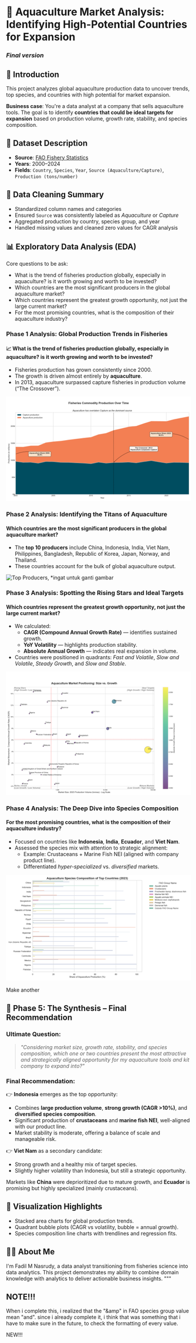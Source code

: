 # 🌊 Aquaculture Market Analysis: Identifying High-Potential Countries for Expansion

### *Final version*

## 📖 Introduction
This project analyzes global aquaculture production data to uncover trends, top species, and countries with high potential for market expansion.

**Business case**: You're a data analyst at a company that sells aquaculture tools. The goal is to identify **countries that could be ideal targets for expansion** based on production volume, growth rate, stability, and species composition.

## 📂 Dataset Description
- **Source**: [FAO Fishery Statistics](https://www.fao.org/fishery/statistics-query/en/global_production/global_production_quantity)
- **Years**: 2000–2024
- **Fields**: `Country`, `Species`, `Year`, `Source (Aquaculture/Capture)`, `Production (tons/number)`

## 🧼 Data Cleaning Summary
- Standardized column names and categories
- Ensured `Source` was consistently labeled as *Aquaculture* or *Capture*
- Aggregated production by country, species group, and year
- Handled missing values and cleaned zero values for CAGR analysis

## 📊 Exploratory Data Analysis (EDA)

Core questions to be ask:
- What is the trend of fisheries production globally, especially in aquaculture? is it worth growing and worth to be invested?
- Which countries are the most significant producers in the global aquaculture market?
- Which countries represent the greatest growth opportunity, not just the large current market?
- For the most promising countries, what is the composition of their aquaculture industry?


### Phase 1 Analysis: Global Production Trends in Fisheries
#### 📈 What is the trend of fisheries production globally, especially in aquaculture? is it worth growing and worth to be invested?


- Fisheries production has grown consistently since 2000.
- The growth is driven almost entirely by **aquaculture**.
- In 2013, aquaculture surpassed capture fisheries in production volume (“The Crossover”).

![Top Producers, *ingat untuk ganti gambar](visuals/Fisheries_Trend_Aquaculture_vs_Capture_Enhanced.png)


### Phase 2 Analysis: Identifying the Titans of Aquaculture
#### Which countries are the most significant producers in the global aquaculture market?

- The **top 10 producers** include China, Indonesia, India, Viet Nam, Philippines, Bangladesh, Republic of Korea, Japan, Norway, and Thailand.
- These countries account for the bulk of global aquaculture output.

![Top Producers, *ingat untuk ganti gambar](visuals/Top_10_Countries_by_Total_Production_2000–2024.png)


### Phase 3 Analysis: Spotting the Rising Stars and Ideal Targets
#### Which countries represent the greatest growth opportunity, not just the large current market?

- We calculated:
  - **CAGR (Compound Annual Growth Rate)** — identifies sustained growth.
  - **YoY Volatility** — highlights production stability.
  - **Absolute Annual Growth** — indicates real expansion in volume.
- Countries were positioned in quadrants: *Fast and Volatile*, *Slow and Volatile*, *Steady Growth*, and *Slow and Stable*.

![Top Producers, *ingat untuk ganti gambar](visuals/Aquaculture_Market_Positioning.png)

### Phase 4 Analysis: The Deep Dive into Species Composition
#### For the most promising countries, what is the composition of their aquaculture industry?

- Focused on countries like **Indonesia**, **India**, **Ecuador**, and **Viet Nam**.
- Assessed the species mix with attention to strategic alignment:
  - Example: Crustaceans + Marine Fish NEI (aligned with company product line).
  - Differentiated *hyper-specialized* vs. *diversified* markets.

 
![Top Producers, *ingat untuk ganti gambar](visuals/Aquaculture_Species_Composition_First.png)

Make another 

## 🧠 Phase 5: The Synthesis – Final Recommendation

### Ultimate Question:
> *"Considering market size, growth rate, stability, and species composition, which one or two countries present the most attractive and strategically aligned opportunity for my aquaculture tools and kit company to expand into?"*

### Final Recommendation:
👉 **Indonesia** emerges as the top opportunity:
- Combines **large production volume**, **strong growth (CAGR >10%)**, and **diversified species composition**.
- Significant production of **crustaceans** and **marine fish NEI**, well-aligned with our product line.
- Market stability is moderate, offering a balance of scale and manageable risk.

👉 **Viet Nam** as a secondary candidate:
- Strong growth and a healthy mix of target species.
- Slightly higher volatility than Indonesia, but still a strategic opportunity.

Markets like **China** were deprioritized due to mature growth, and **Ecuador** is promising but highly specialized (mainly crustaceans).

## 📌 Visualization Highlights
- Stacked area charts for global production trends.
- Quadrant bubble plots (CAGR vs volatility, bubble = annual growth).
- Species composition line charts with trendlines and regression fits.


## 🙋‍♂️ About Me
I'm Fadil M Nasrudy, a data analyst transitioning from fisheries science into data analytics. This project demonstrates my ability to combine domain knowledge with analytics to deliver actionable business insights.
"""

## NOTE!!!
When i complete this, i realized that the "&amp" in FAO species group value mean "and". since i already complete it, i think that was something that i have to make sure in the future, to check the formatting of every value.




NEW!!!









